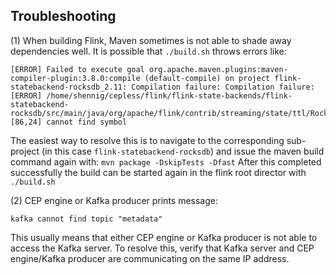 ## Troubleshooting

(1) When building Flink, Maven sometimes is not able to shade away dependencies well. It is possible that `./build.sh` throws errors like:
```
[ERROR] Failed to execute goal org.apache.maven.plugins:maven-compiler-plugin:3.8.0:compile (default-compile) on project flink-statebackend-rocksdb_2.11: Compilation failure: Compilation failure:
[ERROR] /home/shennig/cepless/flink/flink-state-backends/flink-statebackend-rocksdb/src/main/java/org/apache/flink/contrib/streaming/state/ttl/RocksDbTtlCompactFiltersManager.java:[86,24] cannot find symbol
```
The easiest way to resolve this is to navigate to the corresponding sub-project (in this case `flink-statebackend-rocksdb`) and issue the maven build command again with: `mvn package -DskipTests -Dfast`
After this completed successfully the build can be started again in the flink root director with `./build.sh`

(2) CEP engine or Kafka producer prints message: 
```
kafka cannot find topic "metadata"
```
This usually means that either CEP engine or Kafka producer is not able to access the Kafka server. To resolve this, verify that Kafka server and CEP engine/Kafka producer are communicating on the same IP address.

